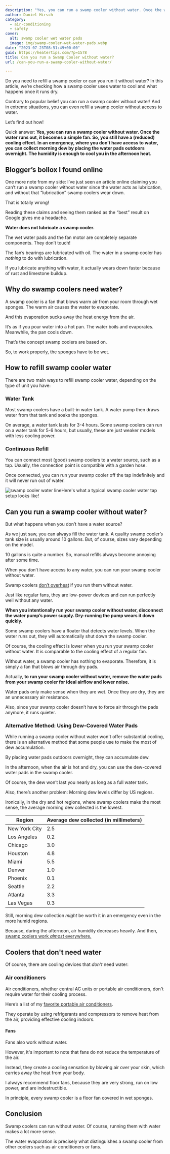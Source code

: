 ```yaml
---
description: "Yes, you can run a swamp cooler without water. Once the water runs out, it becomes a simple fan. So, you still have a cooling effect."
author: Daniel Hirsch
category:
  - air-conditioning
  - safety
cover:
  alt: swamp cooler wet water pads
  image: img/swamp-cooler-wet-water-pads.webp
date: "2023-07-23T08:51:49+00:00"
guid: https://heatertips.com/?p=1578
title: Can you run a Swamp Cooler without water?
url: /can-you-run-a-swamp-cooler-without-water/

---
```

Do you need to refill a swamp cooler or can you run it without water? In this article, we’re checking how a swamp cooler uses water to cool and what happens once it runs dry.

Contrary to popular belief you can run a swamp cooler without water! And in extreme situations, you can even refill a swamp cooler without access to water.

Let’s find out how!

Quick answer: **Yes, you can run a swamp cooler without water. Once the water runs out, it becomes a simple fan. So, you still have a (reduced) cooling effect. In an emergency, where you don’t have access to water, you can collect morning dew by placing the water pads outdoors overnight. The humidity is enough to cool you in the afternoon heat.**

## Blogger’s bollox I found online

One more note from my side: I’ve just seen an article online claiming you can’t run a swamp cooler without water since the water acts as lubrication, and without that “lubrication” swamp coolers wear down.

That is totally wrong!

Reading these claims and seeing them ranked as the “best” result on Google gives me a headache.

**Water does not lubricate a swamp cooler.**

The wet water pads and the fan motor are completely separate components. They don’t touch!

The fan’s bearings are lubricated with oil. The water in a swamp cooler has _nothing_ to do with lubrication.

If you lubricate anything with water, it actually wears down faster because of rust and limestone buildup.

## Why do swamp coolers need water?

A swamp cooler is a fan that blows warm air from your room through wet sponges. The warm air causes the water to evaporate.

And this evaporation sucks away the heat energy from the air.

It’s as if you pour water into a hot pan. The water boils and evaporates. Meanwhile, the pan cools down.

That’s the concept swamp coolers are based on.

So, to work properly, the sponges have to be wet.

## How to refill swamp cooler water

There are two main ways to refill swamp cooler water, depending on the type of unit you have:

### Water Tank

Most swamp coolers have a built-in water tank. A water pump then draws water from that tank and soaks the sponges.

On average, a water tank lasts for 3-4 hours. Some swamp coolers can run on a water tank for 5-6 hours, but usually, these are just weaker models with less cooling power.

### Continuous Refill

You can connect most (good) swamp coolers to a water source, such as a tap. Usually, the connection point is compatible with a garden hose.

Once connected, you can run your swamp cooler off the tap indefinitely and it will never run out of water.

![swamp cooler water line](/img/swamp-cooler-water-distribution-line.webp)Here's what a typical swamp cooler water tap setup looks like!

## Can you run a swamp cooler without water?

But what happens when you don’t have a water source?

As we just saw, you can always fill the water tank. A quality swamp cooler’s tank size is usually around 10 gallons. But, of course, sizes vary depending on the model.

10 gallons is quite a number. So, manual refills always become annoying after some time.

When you don’t have access to any water, you can run your swamp cooler without water.

Swamp coolers [don’t overheat](/can-a-swamp-cooler-catch-on-fire/) if you run them without water.

Just like regular fans, they are low-power devices and can run perfectly well without any water.

**When you intentionally run your swamp cooler without water, disconnect the water pump’s power supply. Dry-running the pump wears it down quickly.**

Some swamp coolers have a floater that detects water levels. When the water runs out, they will automatically shut down the swamp cooler.

Of course, the cooling effect is lower when you run your swamp cooler without water. It is comparable to the cooling effect of a regular fan.

Without water, a swamp cooler has nothing to evaporate. Therefore, it is simply a fan that blows air through dry pads.

Actually, **to run your swamp cooler without water, remove the water pads from your swamp cooler for ideal airflow and lower noise.**

Water pads only make sense when they are wet. Once they are dry, they are an unnecessary air resistance.

Also, since your swamp cooler doesn’t have to force air through the pads anymore, it runs quieter.

### Alternative Method: Using Dew-Covered Water Pads

While running a swamp cooler without water won't offer substantial cooling, there is an alternative method that some people use to make the most of dew accumulation.

By placing water pads outdoors overnight, they can accumulate dew.

In the afternoon, when the air is hot and dry, you can use the dew-covered water pads in the swamp cooler.

Of course, the dew won’t last you nearly as long as a full water tank.

Also, there’s another problem: Morning dew levels differ by US regions.

Ironically, in the dry and hot regions, where swamp coolers make the most sense, the average morning dew collected is the lowest.

Region | Average dew collected (in millimeters)
--- | ---
New York City | 2.5
Los Angeles | 0.2
Chicago | 3.0
Houston | 4.8
Miami | 5.5
Denver | 1.0
Phoenix | 0.1
Seattle | 2.2
Atlanta | 3.3
Las Vegas | 0.3

Still, morning dew collection _might_ be worth it in an emergency even in the more humid regions.

Because, during the afternoon, air humidity decreases heavily. And then, [swamp coolers work _almost_ everywhere.](/where-do-swamp-coolers-work-us-states/)

## Coolers that don't need water

Of course, there are cooling devices that _don’t_ need water:

### Air conditioners

Air conditioners, whether central AC units or portable air conditioners, don't require water for their cooling process.

Here’s a list of my [favorite portable air conditioners](/most-powerful-portable-air-conditioners/).

They operate by using refrigerants and compressors to remove heat from the air, providing effective cooling indoors.

#### Fans

Fans also work without water.

However, it's important to note that fans do not reduce the temperature of the air.

Instead, they create a cooling sensation by blowing air over your skin, which carries away the heat from your body.

I always recommend floor fans, because they are very strong, run on low power, and are indestructible.

In principle, every swamp cooler is a floor fan covered in wet sponges.

## Conclusion

Swamp coolers can run without water. Of course, running them with water makes a lot more sense.

The water evaporation is precisely what distinguishes a swamp cooler from other coolers such as air conditioners or fans.
